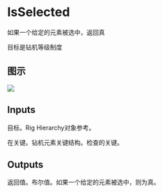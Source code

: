 # IsSelected

如果一个给定的元素被选中，返回真

目标是钻机等级制度

## 图示

![]($-20221218-21194343.png)

## Inputs

目标。Rig Hierarchy对象参考。

在关键。钻机元素关键结构。检查的关键。  

## Outputs

返回值。布尔值。如果一个给定的元素被选中，则为真。
